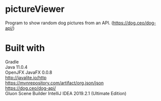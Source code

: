
# pictureViewer
Program to show random dog pictures from an API. (https://dog.ceo/dog-api/)  


# Built with

Gradle  
Java 11.0.4  
OpenJFX JavaFX 0.0.8  
http://javalite.io/http  
https://mvnrepository.com/artifact/org.json/json  
https://dog.ceo/dog-api/  
Gluon Scene Builder
IntelliJ IDEA 2019.2.1 (Ultimate Edition)  
